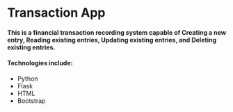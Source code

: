 # Transaction App
####  This is a financial transaction recording system capable of Creating a new entry, Reading existing entries, Updating existing entries, and Deleting existing entries.

#### Technologies include:

- Python
- Flask
- HTML
- Bootstrap
